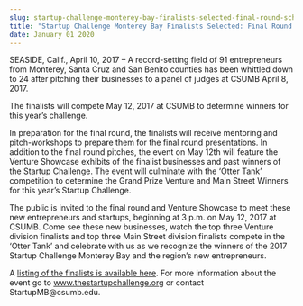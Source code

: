 ```yaml
---
slug: startup-challenge-monterey-bay-finalists-selected-final-round-scheduled-for-may-12-
title: "Startup Challenge Monterey Bay Finalists Selected: Final Round Scheduled for May 12 "
date: January 01 2020
---
```


<p>SEASIDE, Calif., April 10, 2017 – A record-setting field of 91 entrepreneurs from Monterey, Santa Cruz and San Benito counties has been whittled down to 24 after pitching their businesses to a panel of judges at CSUMB April 8, 2017. </p><p>The finalists will compete May 12, 2017 at CSUMB to determine winners for this year’s challenge.
</p><p>In preparation for the final round, the finalists will receive mentoring and pitch&#45;workshops to prepare them for the final round presentations. In addition to the final round pitches, the event on May 12th will feature the Venture Showcase exhibits of the finalist businesses and past winners of the Startup Challenge. The event will culminate with the ‘Otter Tank’ competition to determine the Grand Prize Venture and Main Street Winners for this year’s Startup Challenge.
</p><p>The public is invited to the final round and Venture Showcase to meet these new entrepreneurs and startups, beginning at 3 p.m. on May 12, 2017 at CSUMB. Come see these new businesses, watch the top three Venture division finalists and top three Main Street division finalists compete in the ‘Otter Tank’ and celebrate with us as we recognize the winners of the 2017 Startup Challenge Monterey Bay and the region’s new entrepreneurs.
</p><p>A <a href="https://csumb.edu/iied/startup&#45;challenge&#45;finalists&#45;2017">listing of the finalists is available here</a>. For more information about the event go to <a href="http://www.thestartupchallenge.org/">www.thestartupchallenge.org</a> or contact StartupMB@csumb.edu.
</p>
